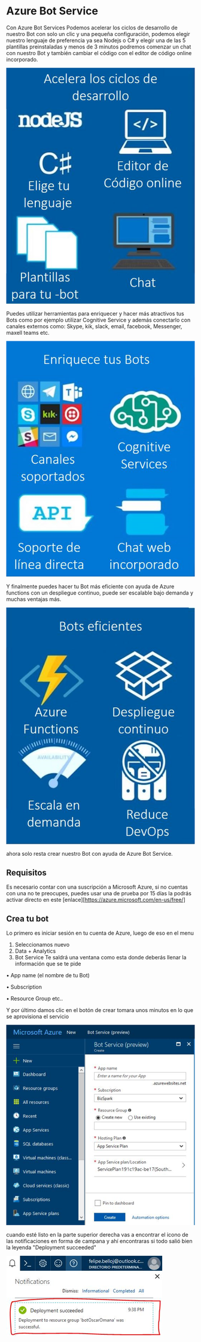# Azure Bot Service

Con Azure Bot Services Podemos acelerar los ciclos de desarrollo de nuestro Bot con solo un clic y una pequeña configuración, podemos elegir nuestro lenguaje de preferencia ya sea Nodejs o C# y elegir una de las 5 plantillas preinstaladas y menos de 3 minutos podremos comenzar un chat con nuestro Bot y también cambiar el código con el editor de código online incorporado.

<img src="Imagenes/uno.png"/>

Puedes utilizar herramientas para enriquecer y hacer más atractivos tus Bots como por ejemplo utilizar Cognitive Service y además conectarlo con canales externos como: Skype, kik, slack, email, facebook, Messenger, maxell teams etc.

<img src="Imagenes/dos.png"/>

Y finalmente puedes hacer tu Bot más eficiente con ayuda de Azure functions con un despliegue continuo, puede ser escalable bajo demanda y muchas ventajas más. 

<img src="Imagenes/tres.png"/>


ahora solo resta crear nuestro Bot con ayuda de Azure Bot Service. 

## Requisitos

Es necesario contar con una suscripción a Microsoft Azure, si no cuentas con una no te preocupes, puedes usar una de prueba por 15 días la podrás activar directo en este [enlace][https://azure.microsoft.com/en-us/free/]

## Crea tu bot 

Lo primero es iniciar sesión en tu cuenta de Azure, luego de eso en el menu
1.	Seleccionamos nuevo 
2.	Data + Analytics 
3.	Bot Service 
Te saldrá una ventana como esta donde deberás llenar la información que se te pide 

•	App name (el nombre de tu Bot)

•	Subscription 

•	Resource Group etc..


Y por último damos clic en el botón de crear tomara unos minutos en lo que se aprovisiona el servicio

<img src="Imagenes/Bot.jpg"/>

cuando esté listo en la parte superior derecha vas a encontrar el icono de las notificaciones en forma de campana y ahí encontraras si todo salió bien la leyenda "Deployment succeeded"

<img src="Imagenes/Deployment.jpg"/>

